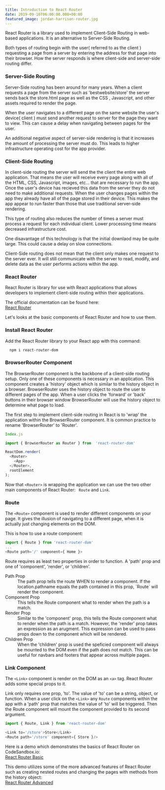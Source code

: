 ```yaml
---
title: Introduction to React Router
date: 2019-09-16T06:00:00.000+00:00
featured_image: jordan-harrison-router.jpg
---
```


React Router is a library used to implement Client-Side Routing in web-based applications. It is an alternative to Server-Side Routing.  

Both types of routing begin with the user( referred to as the client ) requesting a page from a server by entering the address for that page into their browser. How the server responds is where client-side and server-side routing differ.  

### Server-Side Routing  

Server-Side routing has been around for many years. When a client requests a page from the server such as 'bestwebsite/store' the server sends back the store.html page as well as the CSS , Javascript, and other assets required to render the page.  

When the user navigates to a different page on the same website the user's device( client ) must send another request to server for the page they want to view. This can cause a delay when navigating between pages for the user. 

An additional negative aspect of server-side rendering is that it increases the amount of processing the server must do. This leads to higher infrastructure operating cost for the  app provider.

### Client-Side Routing

In client-side routing the server will send the  the client the entire web application. That means the user will receive every page along with all of the HTML, CSS, Javascript, images, etc... that are necessary to run the app. Once the user's device has recieved this data from the server they do not need to make additional requests. When the user changes pages within the app  they already have all of the page stored in their device. This makes the app appear to run faster than those that use traditional server-side rendering.  

This type of routing also reduces the number of times a server must process a request for each individual client. Lower processing time means decreased infrastructure cost.  

One disavantage of this technology is that the initial downlaod may be quite large. This could cause a delay on slow connections.  

Client-Side routing does not mean that the client only makes one request to the server ever. It will still communicate with the server to read, modify, and delete data as the user performs actions within the app.  

### React Router  

React Router is library for use with React applications that allows developers to implement client-side routing within their applications.  

The official documentation can be found here:  
[ React Router ](https://wstrellis-images.s3.amazonaws.com/ws-portfolio-images/blogposts/routing-diagram.png)

Let's looks at the basic components of React Router and how to use them.

### Install React Router  

Add the React Router library to your React app with this command:  

```sh
  npm i react-router-dom
```     

### BrowserRouter Component  

The BrowserRouter component is the backbone of a client-side routing setup. Only one of these components is necessary in an application. This component creates a 'history' object which is similar to the history object in a browser. BrowserRouter uses the history object to route the user to different pages of the app. When a user clicks the 'forward' or 'back' buttons in their browser window BrowserRouter will use the history object to determine what page to load.  

The first step to implement client-side routing in React is to 'wrap' the application within the BrowserRouter component. It is common practice to rename 'BrowserRouter' to 'Router'.  

```js
Index.js  

import { BrowserRouter as Router } from  'react-router-dom'

ReactDom.render(
  <Router>
    <App>
  </Router>,
  rootElement
);
```

Now that `<Router>` is wrapping the application we can use the two other main components of React Router: ` Route` and `Link`.

### Route  

The `<Route>` component is used to render different components on your page. It gives the illusion of navigating to a different page, when it is actually just changing elements on the DOM.  

This is how to use a route component:  


```js
import { Route } from 'react-router-dom'
...
<Route path='/' component={ Home }>
```  

Route requires as least two properties in order to function. A 'path' prop and one of 'component', 'render', or 'children'.  
<dl>
<dt>
Path Prop</dt>
<dd>The path prop tells the route WHEN to render a component. If the location.pathname equals the path contained in this prop, `Route` will render the component.</dd> 

  <dt>Component Prop</dt>
  <dd>This tells the Route component what to render when the path is a match. </dd> 


  <dt>Render Prop</dt>
   <dd>Similar to the 'component' prop, this tells the Route component what to render when the path is a match. However, the 'render' prop takes an expression as an arugment. This expression can be used to pass props down to the component which will be rendered.</dd>   

  <dt>Children Prop</dt>
<dd>When the 'children' prop is used the speficied component will always be mounted to the DOM even if the path does not match. This can be useful for navbars and footers that appear across multiple pages.</dd> 
</dl>  


### Link Component  

The `<Link>` component is render on the DOM as an `<a>` tag. React Router adds some special props to it.

Link only requires one prop, 'to'. The value of 'to' can be a string, object, or function. When a user click on the `<Link>` any `Route` components within the app with a 'path' prop that matches the value of 'to' will be triggered. Then the Route component will mount the component provided to its second argument.

```js
import { Route, Link } from 'react-router-dom'

<Link to='/store'>Store</Link>
<Route path='/store' component={ Store }/>

```  

Here is a demo which demonstrates the basics of React Router on CodeSandbox.io:  
[ React Router Basic ]( https://codesandbox.io/s/react-router-practice-xw2q6 )  


This demo utilizes some of the more advanced features of React Router such as creating nested routes and changing the pages with methods from the history object:  
[ React Router Advanced ]( https://codesandbox.io/s/react-router-avengers-demo-3spo9)  
